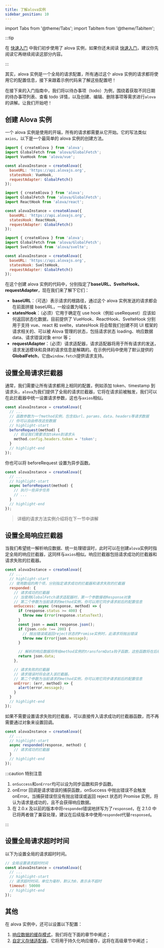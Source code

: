 ```yaml
---
title: 了解alova实例
sidebar_position: 10
---
```


import Tabs from '@theme/Tabs';
import TabItem from '@theme/TabItem';

:::tip

在 [快速入门](../get-started/quick-start) 中我们初步使用了 alova 实例，如果你还未阅读 [快速入门](../get-started/quick-start)，建议你先阅读它再继续阅读这部分内容。

:::

其实，alova 实例是一个全局的请求配置，所有通过这个 alova 实例的请求都将使用它的配置信息，接下来跟着示例代码来了解这些配置吧！

在接下来的入门指南中，我们将以待办事项（todo）为例，围绕着获取不同日期的待办事项列表、查看 todo 详情，以及创建、编辑、删除事项等需求进行`alova`的讲解。让我们开始吧！

## 创建 Alova 实例

一个 alova 实例是使用的开端，所有的请求都需要从它开始。它的写法类似`axios`，以下是一个最简单的 alova 实例的创建方法。

<Tabs groupId="framework">
<TabItem value="1" label="vue">

```javascript
import { createAlova } from 'alova';
import GlobalFetch from 'alova/GlobalFetch';
import VueHook from 'alova/vue';

const alovaInstance = createAlova({
  baseURL: 'https://api.alovajs.org',
  statesHook: VueHook,
  requestAdapter: GlobalFetch()
});
```

</TabItem>
<TabItem value="2" label="react">

```javascript
import { createAlova } from 'alova';
import GlobalFetch from 'alova/GlobalFetch';
import ReactHook from 'alova/react';

const alovaInstance = createAlova({
  baseURL: 'https://api.alovajs.org',
  statesHook: ReactHook,
  requestAdapter: GlobalFetch()
});
```

</TabItem>
<TabItem value="3" label="svelte">

```javascript
import { createAlova } from 'alova';
import GlobalFetch from 'alova/GlobalFetch';
import SvelteHook from 'alova/svelte';

const alovaInstance = createAlova({
  baseURL: 'https://api.alovajs.org',
  statesHook: SvelteHook,
  requestAdapter: GlobalFetch()
});
```

</TabItem>
</Tabs>

在这个创建 alova 实例的代码中，分别指定了**baseURL、SvelteHook、requestAdapter**，现在我们来了解下它们：

- **baseURL**：（可选）表示请求的根路径，通过这个 alova 实例发送的请求都会在前面拼接 baseURL，一般设置为域名；
- **statesHook**：（必须）它用于确定在 use hook（例如 useRequest）应该如何返回状态化数据，目前提供了 VueHook、ReactHook、SvelteHook 分别用于支持 vue、react 和 svelte，statesHook 将会帮我们创建不同 UI 框架的请求相关的、可以被 Alova 管理的状态，包括请求状态 loading、响应数据 data、请求错误对象 error 等；
- **requestAdapter**：（必须）请求适配器，请求适配器将用于所有请求的发送，请求发送模块和具体的请求信息是解耦的。在示例代码中使用了默认提供的 **GlobalFetch**，它由`window.fetch`提供请求支持。

## 设置全局请求拦截器

通常，我们需要让所有请求都用上相同的配置，例如添加 token、timestamp 到请求头，`alova`为我们提供了全局的请求拦截器，它将在请求前被触发，我们可以在此拦截器中统一设置请求参数，这也与`axios`相似。

```javascript
const alovaInstance = createAlova({
  // ...
  // 函数参数为一个method实例，包含如url、params、data、headers等请求数据
  // 你可以自由修改这些数据
  // highlight-start
  beforeRequest(method) {
    // 假设我们需要添加token到请求头
    method.config.headers.token = 'token';
  }
  // highlight-end
});
```

你也可以将 beforeRequest 设置为异步函数。

```javascript
const alovaInstance = createAlova({
  // ...
  // highlight-start
  async beforeRequest(method) {
    // 执行一些异步任务
    // ...
  }
  // highlight-end
});
```

> 详细的请求方法实例介绍将在下一节中讲解

## 设置全局响应拦截器

当我们希望统一解析响应数据、统一处理错误时，此时可以在创建`alova`实例时指定全局的响应拦截器，这同样与`axios`相似。响应拦截器包括请求成功的拦截器和请求失败的拦截器。

```javascript
const alovaInstance = createAlova({
  // ...
  // highlight-start
  // 使用数组的两个项，分别指定请求成功的拦截器和请求失败的拦截器
  responded: {
    // 请求成功的拦截器
    // 当使用GlobalFetch请求适配器时，第一个参数接收Response对象
    // 第二个参数为当前请求的method实例，你可以用它同步请求前后的配置信息
    onSuccess: async (response, method) => {
      if (response.status >= 400) {
        throw new Error(response.statusText);
      }
      const json = await response.json();
      if (json.code !== 200) {
        // 抛出错误或返回reject状态的Promise实例时，此请求将抛出错误
        throw new Error(json.message);
      }

      // 解析的响应数据将传给method实例的transformData钩子函数，这些函数将在后续讲解
      return json.data;
    },

    // 请求失败的拦截器
    // 请求错误时将会进入该拦截器。
    // 第二个参数为当前请求的method实例，你可以用它同步请求前后的配置信息
    onError: (err, method) => {
      alert(error.message);
    }
  }
  // highlight-end
});
```

如果不需要设置请求失败的拦截器，可以直接传入请求成功的拦截器函数，而不再需要通过对象来设置回调。

```javascript
const alovaInstance = createAlova({
  // ...
  // highlight-start
  async responded(response, method) {
    // 请求成功的拦截器
  }
  // highlight-end
});
```

:::caution 特别注意

1. `onSuccess`和`onError`均可以设为同步函数和异步函数。
2. onError 回调是请求错误的捕获函数，onSuccess 中抛出错误不会触发 onError。当捕获错误但没有抛出错误或返回 reject 状态的 Promise 实例，将认为请求是成功的，且不会获得响应数据。
3. 在 2.0.x 及以前的版本中将`responded`错误地拼写为了`responsed`，在 2.1.0 中已将两者做了兼容处理，建议在后续版本中使用`responded`代替`responsed`。

:::

## 设置全局请求超时时间

以下为设置全局的请求超时时间。

```javascript
// 全局设置请求超时时间
const alovaInstance = createAlova({
  // ...
  // highlight-start
  // 请求超时时间，单位为毫秒，默认为0，表示永不超时
  timeout: 50000
  // highlight-end
});
```

## 其他

在 alova 实例中，还可以设置以下配置：

1. [响应数据的缓存模式](../learning/response-cache)，我们将在下面的章节中阐述；
2. [自定义存储适配器](../advanced/custom-storage-adapter)，它将用于持久化响应缓存，这将在高级章节中阐述；
